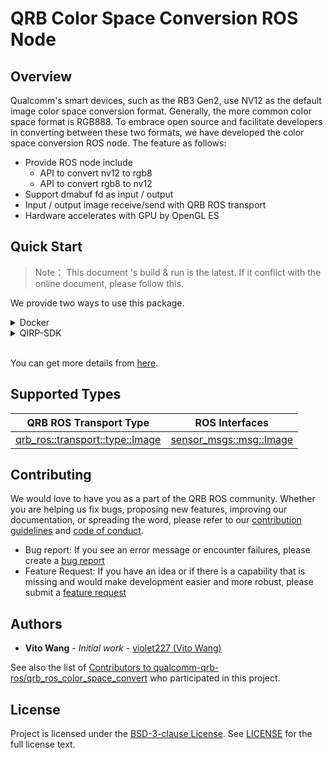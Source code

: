 # QRB Color Space Conversion ROS Node

## Overview

Qualcomm's smart devices, such as the RB3 Gen2, use NV12 as the default image color space conversion format. Generally, the more common color space format is RGB888. To embrace open source and facilitate developers in converting between these two formats, we have developed the color space conversion ROS node. The feature as follows:

- Provide ROS node include
  - API to convert nv12 to rgb8
  - API to convert rgb8 to nv12
- Support dmabuf fd as input / output
- Input / output image receive/send with QRB ROS transport
- Hardware accelerates with GPU by OpenGL ES

## Quick Start

> Note： This document 's build & run is the latest. If it conflict with the online document, please follow this.

We provide two ways to use this package.

<details>
<summary>Docker</summary>

#### Setup
Please follow this [steps](https://github.com/qualcomm-qrb-ros/qrb_ros_docker?tab=readme-ov-file#quickstart) to setup docker env.


#### Build

```shell
cd ~/qrb_ros_ws/src/qrb_ros_docker/scripts && \
bash docker_run.sh

git clone https://github.com/quic-qrb-ros/lib_mem_dmabuf.git
git clone https://github.com/quic-qrb-ros/qrb_ros_transport.git
git clone https://github.com/quic-qrb-ros/qrb_ros_color_space_convert.git
```

#### Run

```shell
export XDG_RUNTIME_DIR=/dev/socket/weston/
mkdir -p $XDG_RUNTIME_DIR
export WAYLAND_DISPLAY=wayland-1

ros2 launch qrb_ros_colorspace_convert colorspace_convert.launch.py 'conversion_type:=nv12_to_rgb8' 'latency_fps_test:=True'
```

</details>
 

<details>
<summary>QIRP-SDK</summary>

#### Setup
Please follow this [steps](https://quic-qrb-ros.github.io/main/getting_started/index.html) to setup qirp-sdk env.


#### Build

```shell
# prepare
mkdir -p <qirp_decompressed_workspace>/qirp-sdk/ros_ws
cd <qirp_decompressed_workspace>/qirp-sdk/ros_ws

git clone https://github.com/quic-qrb-ros/lib_mem_dmabuf.git
git clone https://github.com/quic-qrb-ros/qrb_ros_transport.git
git clone https://github.com/quic-qrb-ros/qrb_ros_color_space_convert.git


# build
colcon build --merge-install --packages-skip qrb_ros_transport_test --cmake-args \
  -DPYTHON_EXECUTABLE=${OECORE_NATIVE_SYSROOT}/usr/bin/python3 \
  -DPython3_NumPy_INCLUDE_DIR=${OECORE_NATIVE_SYSROOT}/usr/lib/python3.12/site-packages/numpy/core/include \
  -DPYTHON_SOABI=cpython-312-aarch64-linux-gnu \
  -DCMAKE_MAKE_PROGRAM=/usr/bin/make \
  -DBUILD_TESTING=OFF

```

#### Run
```shell
export XDG_RUNTIME_DIR=/dev/socket/weston/
mkdir -p $XDG_RUNTIME_DIR
export WAYLAND_DISPLAY=wayland-1

ros2 launch qrb_ros_colorspace_convert colorspace_convert.launch.py 'conversion_type:=nv12_to_rgb8' 'latency_fps_test:=True'
```


</details>

<br>


You can get more details from [here](https://quic-qrb-ros.github.io/main/index.html).

## Supported Types

| QRB ROS Transport Type          | ROS Interfaces          |
| ------------------------------- | ----------------------- |
| [qrb_ros::transport::type::Image](./qrb_ros_transport_image_type/include/qrb_ros_transport_image_type/image.hpp) | [sensor_msgs::msg::Image](https://github.com/ros2/common_interfaces/blob/rolling/sensor_msgs/msg/Image.msg) |

## Contributing

We would love to have you as a part of the QRB ROS community. Whether you are helping us fix bugs, proposing new features, improving our documentation, or spreading the word, please refer to our [contribution guidelines](https://github.qualcomm.com/jiaxshi/QRB-ROS-repository-template/blob/QRBROS/CONTRIBUTING.md) and [code of conduct](https://github.qualcomm.com/jiaxshi/QRB-ROS-repository-template/blob/QRBROS/CODE_OF_CONDUCT.md).

- Bug report: If you see an error message or encounter failures, please create a [bug report](https://github.qualcomm.com/jiaxshi/QRB-ROS-repository-template/issues)
- Feature Request: If you have an idea or if there is a capability that is missing and would make development easier and more robust, please submit a [feature request](https://github.qualcomm.com/jiaxshi/QRB-ROS-repository-template/issues)


## Authors

- **Vito Wang** - *Initial work* - [violet227 (Vito Wang)](https://github.com/violet227)

See also the list of [Contributors to qualcomm-qrb-ros/qrb_ros_color_space_convert](https://github.com/qualcomm-qrb-ros/qrb_ros_color_space_convert/graphs/contributors) who participated in this project.

## License

Project is licensed under the [BSD-3-clause License](https://spdx.org/licenses/BSD-3-Clause.html). See [LICENSE](https://github.qualcomm.com/jiaxshi/QRB-ROS-repository-template/blob/QRBROS/LICENSE) for the full license text.